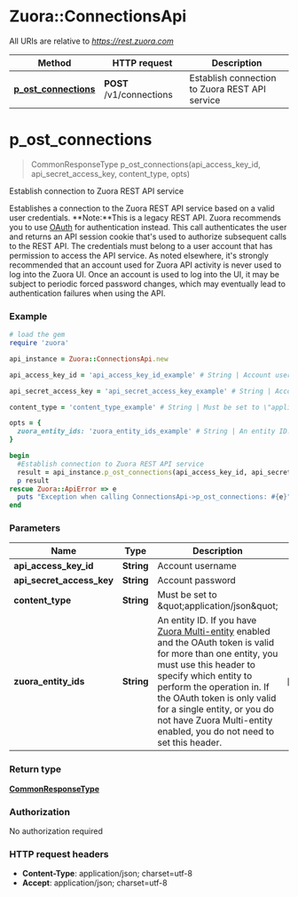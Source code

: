 # Zuora::ConnectionsApi

All URIs are relative to *https://rest.zuora.com*

Method | HTTP request | Description
------------- | ------------- | -------------
[**p_ost_connections**](ConnectionsApi.md#p_ost_connections) | **POST** /v1/connections | Establish connection to Zuora REST API service


# **p_ost_connections**
> CommonResponseType p_ost_connections(api_access_key_id, api_secret_access_key, content_type, opts)

Establish connection to Zuora REST API service

Establishes a connection to the Zuora REST API service based on a valid user credentials.   **Note:**This is a legacy REST API. Zuora recommends you to use [OAuth](https://www.zuora.com/developer/api-reference/#section/Authentication/OAuth-v2.0) for authentication instead.   This call authenticates the user and returns an API session cookie that's used to authorize subsequent calls to the REST API. The credentials must belong to a user account that has permission to access the API service.  As noted elsewhere, it's strongly recommended that an account used for Zuora API activity is never used to log into the Zuora UI.  Once an account is used to log into the UI, it may be subject to periodic forced password changes, which may eventually lead to authentication failures when using the API. 

### Example
```ruby
# load the gem
require 'zuora'

api_instance = Zuora::ConnectionsApi.new

api_access_key_id = 'api_access_key_id_example' # String | Account username 

api_secret_access_key = 'api_secret_access_key_example' # String | Account password 

content_type = 'content_type_example' # String | Must be set to \"application/json\" 

opts = { 
  zuora_entity_ids: 'zuora_entity_ids_example' # String | An entity ID. If you have [Zuora Multi-entity](https://knowledgecenter.zuora.com/BB_Introducing_Z_Business/Multi-entity) enabled and the OAuth token is valid for more than one entity, you must use this header to specify which entity to perform the operation in. If the OAuth token is only valid for a single entity, or you do not have Zuora Multi-entity enabled, you do not need to set this header. 
}

begin
  #Establish connection to Zuora REST API service
  result = api_instance.p_ost_connections(api_access_key_id, api_secret_access_key, content_type, opts)
  p result
rescue Zuora::ApiError => e
  puts "Exception when calling ConnectionsApi->p_ost_connections: #{e}"
end
```

### Parameters

Name | Type | Description  | Notes
------------- | ------------- | ------------- | -------------
 **api_access_key_id** | **String**| Account username  | 
 **api_secret_access_key** | **String**| Account password  | 
 **content_type** | **String**| Must be set to \&quot;application/json\&quot;  | 
 **zuora_entity_ids** | **String**| An entity ID. If you have [Zuora Multi-entity](https://knowledgecenter.zuora.com/BB_Introducing_Z_Business/Multi-entity) enabled and the OAuth token is valid for more than one entity, you must use this header to specify which entity to perform the operation in. If the OAuth token is only valid for a single entity, or you do not have Zuora Multi-entity enabled, you do not need to set this header.  | [optional] 

### Return type

[**CommonResponseType**](CommonResponseType.md)

### Authorization

No authorization required

### HTTP request headers

 - **Content-Type**: application/json; charset=utf-8
 - **Accept**: application/json; charset=utf-8



